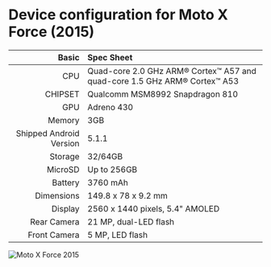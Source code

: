 

Device configuration for Moto X Force (2015)
=====================================

Basic   | Spec Sheet
-------:|:-------------------------
CPU     | Quad-core 2.0 GHz ARM® Cortex™ A57 and quad-core 1.5 GHz ARM® Cortex™ A53
CHIPSET | Qualcomm MSM8992 Snapdragon 810
GPU     | Adreno 430
Memory  | 3GB
Shipped Android Version | 5.1.1
Storage | 32/64GB
MicroSD | Up to 256GB
Battery | 3760 mAh
Dimensions | 149.8 x 78 x 9.2 mm
Display | 2560 x 1440 pixels, 5.4" AMOLED
Rear Camera  | 21 MP, dual-LED flash
Front Camera | 5 MP, LED flash

![Moto X Force 2015](https://cdn2.gsmarena.com/vv/pics/motorola/motorola-moto-x-force4.jpg "Moto X Force 2015")

